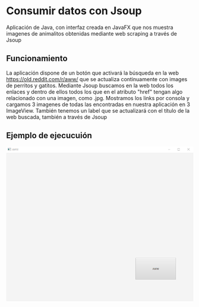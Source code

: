 # Consumir datos con Jsoup

Aplicación de Java, con interfaz creada en JavaFX que nos muestra imagenes de animalitos obtenidas mediante web scraping a través de Jsoup

## Funcionamiento

La aplicación dispone de un botón que activará la búsqueda en la web https://old.reddit.com/r/aww/ que se actualiza continuamente con images de perritos y gatitos. Mediante Jsoup buscamos en la web todos los enlaces <a> y dentro de ellos todos los que en el atributo "href" tengan algo relacionado con una imagen, como .jpg. Mostramos los links por consola y cargamos 3 imagenes de todas las encontradas en nuestra aplicación en 3 ImageView. También tenemos un label que se actualizará con el título de la web buscada, también a través de Jsoup

## Ejemplo de ejecucuión

![Imagen Aeropuertos](https://github.com/rhinfx/PSP/blob/master/SegundaEvaluacion/2%20-%20Consumir%20Jsoup/jsoup-aww.gif)

